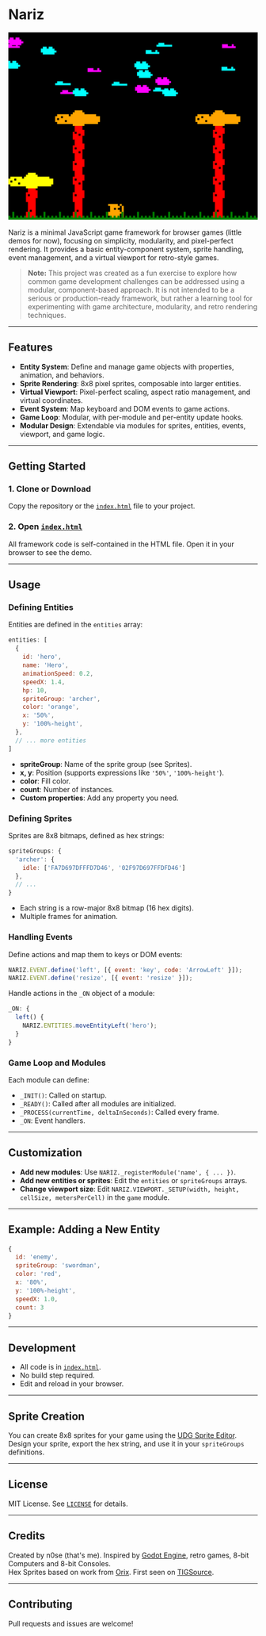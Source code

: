 # Nariz

![alt text](img/image.png)

Nariz is a minimal JavaScript game framework for browser games (little demos for now), focusing on simplicity, modularity, and pixel-perfect rendering. It provides a basic entity-component system, sprite handling, event management, and a virtual viewport for retro-style games.


> **Note:** This project was created as a fun exercise to explore how common game development challenges can be addressed using a modular, component-based approach. It is not intended to be a serious or production-ready framework, but rather a learning tool for experimenting with game architecture, modularity, and retro rendering techniques.

---

## Features

- **Entity System**: Define and manage game objects with properties, animation, and behaviors.
- **Sprite Rendering**: 8x8 pixel sprites, composable into larger entities.
- **Virtual Viewport**: Pixel-perfect scaling, aspect ratio management, and virtual coordinates.
- **Event System**: Map keyboard and DOM events to game actions.
- **Game Loop**: Modular, with per-module and per-entity update hooks.
- **Modular Design**: Extendable via modules for sprites, entities, events, viewport, and game logic.

---

## Getting Started

### 1. Clone or Download

Copy the repository or the [`index.html`](index.html ) file to your project.

### 2. Open [`index.html`](index.html )

All framework code is self-contained in the HTML file. Open it in your browser to see the demo.

---

## Usage

### Defining Entities

Entities are defined in the `entities` array:

```js
entities: [
  {
    id: 'hero',
    name: 'Hero',
    animationSpeed: 0.2,
    speedX: 1.4,
    hp: 10,
    spriteGroup: 'archer',
    color: 'orange',
    x: '50%',
    y: '100%-height',
  },
  // ... more entities
]
```

- **spriteGroup**: Name of the sprite group (see Sprites).
- **x, y**: Position (supports expressions like `'50%'`, `'100%-height'`).
- **color**: Fill color.
- **count**: Number of instances.
- **Custom properties**: Add any property you need.

### Defining Sprites

Sprites are 8x8 bitmaps, defined as hex strings:

```js
spriteGroups: {
  'archer': {
    idle: ['FA7D697DFFFD7D46', '02F97D697FFDFD46']
  },
  // ...
}
```

- Each string is a row-major 8x8 bitmap (16 hex digits).
- Multiple frames for animation.

### Handling Events

Define actions and map them to keys or DOM events:

```js
NARIZ.EVENT.define('left', [{ event: 'key', code: 'ArrowLeft' }]);
NARIZ.EVENT.define('resize', [{ event: 'resize' }]);
```

Handle actions in the `_ON` object of a module:

```js
_ON: {
  left() {
    NARIZ.ENTITIES.moveEntityLeft('hero');
  }
}
```

### Game Loop and Modules

Each module can define:

- `_INIT()`: Called on startup.
- `_READY()`: Called after all modules are initialized.
- `_PROCESS(currentTime, deltaInSeconds)`: Called every frame.
- `_ON`: Event handlers.

---

## Customization

- **Add new modules**: Use `NARIZ._registerModule('name', { ... })`.
- **Add new entities or sprites**: Edit the `entities` or `spriteGroups` arrays.
- **Change viewport size**: Edit `NARIZ.VIEWPORT._SETUP(width, height, cellSize, metersPerCell)` in the `game` module.

---

## Example: Adding a New Entity

```js
{
  id: 'enemy',
  spriteGroup: 'swordman',
  color: 'red',
  x: '80%',
  y: '100%-height',
  speedX: 1.0,
  count: 3
}
```

---

## Development

- All code is in [`index.html`](index.html ).
- No build step required.
- Edit and reload in your browser.

---

## Sprite Creation

You can create 8x8 sprites for your game using the [UDG Sprite Editor](https://www.sebastian.it/udg). Design your sprite, export the hex string, and use it in your `spriteGroups` definitions.

---

## License

MIT License. See [`LICENSE`](LICENSE ) for details.

---

## Credits

Created by n0se (that's me). Inspired by [Godot Engine](https://godotengine.org/), retro games, 8-bit Computers and 8-bit Consoles.  
Hex Sprites based on work from [Orix](www.oryxdesignlab.com). First seen on [TIGSource](https://forums.tigsource.com/index.php?topic=8970.0).

---

## Contributing

Pull requests and issues are welcome!
